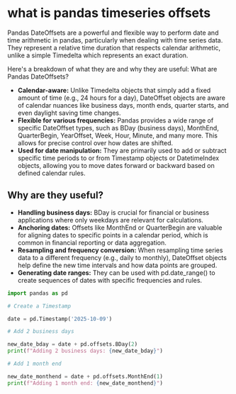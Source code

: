 # what is pandas timeseries offsets

Pandas DateOffsets are a powerful and flexible way to perform date and time arithmetic in pandas, particularly when dealing with time series data. They represent a relative time duration that respects calendar arithmetic, unlike a simple Timedelta which represents an exact duration.

Here's a breakdown of what they are and why they are useful:
What are Pandas DateOffsets?

- **Calendar-aware:** Unlike Timedelta objects that simply add a fixed amount of time (e.g., 24 hours for a day), DateOffset objects are aware of calendar nuances like business days, month ends, quarter starts, and even daylight saving time changes.
- **Flexible for various frequencies:** Pandas provides a wide range of specific DateOffset types, such as BDay (business days), MonthEnd, QuarterBegin, YearOffset, Week, Hour, Minute, and many more. This allows for precise control over how dates are shifted.
- **Used for date manipulation:** They are primarily used to add or subtract specific time periods to or from Timestamp objects or DatetimeIndex objects, allowing you to move dates forward or backward based on defined calendar rules.

## Why are they useful?

- **Handling business days:** BDay is crucial for financial or business applications where only weekdays are relevant for calculations.
- **Anchoring dates:** Offsets like MonthEnd or QuarterBegin are valuable for aligning dates to specific points in a calendar period, which is common in financial reporting or data aggregation.
- **Resampling and frequency conversion:** When resampling time series data to a different frequency (e.g., daily to monthly), DateOffset objects help define the new time intervals and how data points are grouped.
- **Generating date ranges:** They can be used with pd.date_range() to create sequences of dates with specific frequencies and rules.

```python
import pandas as pd

# Create a Timestamp

date = pd.Timestamp('2025-10-09')

# Add 2 business days

new_date_bday = date + pd.offsets.BDay(2)
print(f"Adding 2 business days: {new_date_bday}")

# Add 1 month end

new_date_monthend = date + pd.offsets.MonthEnd(1)
print(f"Adding 1 month end: {new_date_monthend}")
```
